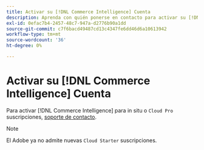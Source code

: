 ```yaml
---
title: Activar su [!DNL Commerce Intelligence] Cuenta
description: Aprenda con quién ponerse en contacto para activar su [!DNL Commerce Intelligence] cuenta.
exl-id: 0efac7b4-2457-48c7-947a-d2776b90a1dd
source-git-commit: c7f6bacd49487cd13c4347fe6dd46d6a10613942
workflow-type: tm+mt
source-wordcount: '36'
ht-degree: 0%

---
```


# Activar su [!DNL Commerce Intelligence] Cuenta

Para activar [!DNL Commerce Intelligence] para in situ o `Cloud Pro` suscripciones, [soporte de contacto](https://experienceleague.adobe.com/docs/commerce-knowledge-base/kb/troubleshooting/miscellaneous/mbi-service-policies.html).

>[!NOTE]
>
>El Adobe ya no admite nuevas `Cloud Starter` suscripciones.
